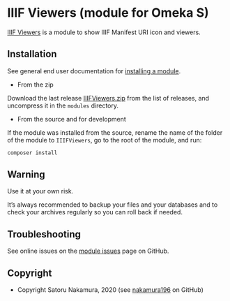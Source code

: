 IIIF Viewers (module for Omeka S)
========================

[IIIF Viewers] is a module to show IIIF Manifest URI icon and viewers.

Installation
------------

See general end user documentation for [installing a module].

* From the zip

Download the last release [IIIFViewers.zip] from the list of releases, and
uncompress it in the `modules` directory.

* From the source and for development

If the module was installed from the source, rename the name of the folder of
the module to `IIIFViewers`, go to the root of the module, and run:

```sh
composer install
```

Warning
-------

Use it at your own risk.

It’s always recommended to backup your files and your databases and to check
your archives regularly so you can roll back if needed.


Troubleshooting
---------------

See online issues on the [module issues] page on GitHub.


Copyright
---------

* Copyright Satoru Nakamura, 2020 (see [nakamura196] on GitHub)

[IIIF Viewers]: https://github.com/utda/Omeka-S-module-IIIFViewers
[Omeka S]: https://omeka.org/s
[installing a module]: http://dev.omeka.org/docs/s/user-manual/modules/#installing-modules
[IIIFViewers.zip]: https://github.com/utda/Omeka-S-module-IIIFViewers/releases
[module issues]: https://github.com/utda/Omeka-S-module-IIIFViewers/issues
[nakamura196]: https://github.com/nakamura196 "Satoru Nakamura"
